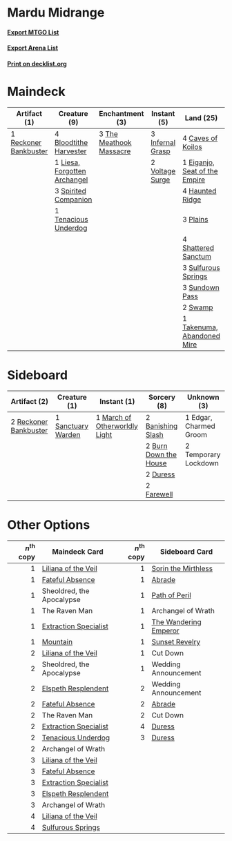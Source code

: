 # Mardu Midrange

#### [Export MTGO List](../collection/Mardu%20Midrange/Mardu%20Midrange.txt)
#### [Export Arena List](../collection/Mardu%20Midrange/Mardu%20Midrange_arena.txt)
#### [Print on decklist.org](http://decklist.org/?deckmain=1%09Archangel%20of%20Wrath%0A4%09Bloodtithe%20Harvester%0A4%09Caves%20of%20Koilos%0A1%09Cut%20Down%0A1%09Eiganjo,%20Seat%20of%20the%20Empire%0A1%09Elspeth%20Resplendent%0A4%09Fable%20of%20the%20Mirror-Breaker%0A4%09Haunted%20Ridge%0A2%09Henrika%20Domnathi%0A3%09Infernal%20Grasp%0A1%09Liesa,%20Forgotten%20Archangel%0A3%09Plains%0A1%09Reckoner%20Bankbuster%0A2%09Serra%20Paragon%0A4%09Shattered%20Sanctum%0A3%09Spirited%20Companion%0A3%09Sulfurous%20Springs%0A3%09Sundown%20Pass%0A2%09Swamp%0A1%09Takenuma,%20Abandoned%20Mire%0A1%09Tenacious%20Underdog%0A3%09The%20Meathook%20Massacre%0A2%09The%20Wandering%20Emperor%0A2%09Voltage%20Surge%0A4%09Wedding%20Announcement&deckside=2%09Banishing%20Slash%0A2%09Burn%20Down%20the%20House%0A2%09Duress%0A1%09Edgar,%20Charmed%20Groom%0A2%09Farewell%0A1%09March%20of%20Otherworldly%20Light%0A2%09Reckoner%20Bankbuster%0A1%09Sanctuary%20Warden%0A2%09Temporary%20Lockdown)
# Maindeck

|                                          Artifact (1)                                          |                                             Creature (9)                                              |                                         Enchantment (3)                                          |                                        Instant (5)                                        |                                               Land (25)                                                |                                         Planeswalker (3)                                         |        Unknown (14)         |
|------------------------------------------------------------------------------------------------|-------------------------------------------------------------------------------------------------------|--------------------------------------------------------------------------------------------------|-------------------------------------------------------------------------------------------|--------------------------------------------------------------------------------------------------------|--------------------------------------------------------------------------------------------------|-----------------------------|
|1 [Reckoner Bankbuster](http://gatherer.wizards.com/Pages/Card/Details.aspx?multiverseid=548568)|4 [Bloodtithe Harvester](http://gatherer.wizards.com/Pages/Card/Details.aspx?multiverseid=541102)      |3 [The Meathook Massacre](http://gatherer.wizards.com/Pages/Card/Details.aspx?multiverseid=534886)|3 [Infernal Grasp](http://gatherer.wizards.com/Pages/Card/Details.aspx?multiverseid=534880)|4 [Caves of Koilos](http://gatherer.wizards.com/Pages/Card/Details.aspx?multiverseid=129497)            |1 [Elspeth Resplendent](http://gatherer.wizards.com/Pages/Card/Details.aspx?multiverseid=555212)  |1 Archangel of Wrath         |
|                                                                                                |1 [Liesa, Forgotten Archangel](http://gatherer.wizards.com/Pages/Card/Details.aspx?multiverseid=535027)|                                                                                                  |2 [Voltage Surge](http://gatherer.wizards.com/Pages/Card/Details.aspx?multiverseid=548476) |1 [Eiganjo, Seat of the Empire](http://gatherer.wizards.com/Pages/Card/Details.aspx?multiverseid=548581)|2 [The Wandering Emperor](http://gatherer.wizards.com/Pages/Card/Details.aspx?multiverseid=548337)|1 Cut Down                   |
|                                                                                                |3 [Spirited Companion](http://gatherer.wizards.com/Pages/Card/Details.aspx?multiverseid=548333)        |                                                                                                  |                                                                                           |4 [Haunted Ridge](http://gatherer.wizards.com/Pages/Card/Details.aspx?multiverseid=535061)              |                                                                                                  |4 Fable of the Mirror-Breaker|
|                                                                                                |1 [Tenacious Underdog](http://gatherer.wizards.com/Pages/Card/Details.aspx?multiverseid=555298)        |                                                                                                  |                                                                                           |3 [Plains](http://gatherer.wizards.com/Pages/Card/Details.aspx?multiverseid=439856)                     |                                                                                                  |2 Henrika Domnathi           |
|                                                                                                |                                                                                                       |                                                                                                  |                                                                                           |4 [Shattered Sanctum](http://gatherer.wizards.com/Pages/Card/Details.aspx?multiverseid=541140)          |                                                                                                  |2 Serra Paragon              |
|                                                                                                |                                                                                                       |                                                                                                  |                                                                                           |3 [Sulfurous Springs](http://gatherer.wizards.com/Pages/Card/Details.aspx?multiverseid=129751)          |                                                                                                  |4 Wedding Announcement       |
|                                                                                                |                                                                                                       |                                                                                                  |                                                                                           |3 [Sundown Pass](http://gatherer.wizards.com/Pages/Card/Details.aspx?multiverseid=541142)               |                                                                                                  |                             |
|                                                                                                |                                                                                                       |                                                                                                  |                                                                                           |2 [Swamp](http://gatherer.wizards.com/Pages/Card/Details.aspx?multiverseid=439858)                      |                                                                                                  |                             |
|                                                                                                |                                                                                                       |                                                                                                  |                                                                                           |1 [Takenuma, Abandoned Mire](http://gatherer.wizards.com/Pages/Card/Details.aspx?multiverseid=548591)   |                                                                                                  |                             |


# Sideboard

|                                          Artifact (2)                                          |                                        Creature (1)                                         |                                              Instant (1)                                               |                                          Sorcery (8)                                           |     Unknown (3)      |
|------------------------------------------------------------------------------------------------|---------------------------------------------------------------------------------------------|--------------------------------------------------------------------------------------------------------|------------------------------------------------------------------------------------------------|----------------------|
|2 [Reckoner Bankbuster](http://gatherer.wizards.com/Pages/Card/Details.aspx?multiverseid=548568)|1 [Sanctuary Warden](http://gatherer.wizards.com/Pages/Card/Details.aspx?multiverseid=555231)|1 [March of Otherworldly Light](http://gatherer.wizards.com/Pages/Card/Details.aspx?multiverseid=548321)|2 [Banishing Slash](http://gatherer.wizards.com/Pages/Card/Details.aspx?multiverseid=548293)    |1 Edgar, Charmed Groom|
|                                                                                                |                                                                                             |                                                                                                        |2 [Burn Down the House](http://gatherer.wizards.com/Pages/Card/Details.aspx?multiverseid=534907)|2 Temporary Lockdown  |
|                                                                                                |                                                                                             |                                                                                                        |2 [Duress](http://gatherer.wizards.com/Pages/Card/Details.aspx?multiverseid=14557)              |                      |
|                                                                                                |                                                                                             |                                                                                                        |2 [Farewell](http://gatherer.wizards.com/Pages/Card/Details.aspx?multiverseid=548306)           |                      |


# Other Options

|*n*<sup>th</sup> copy|                                         Maindeck Card                                          |*n*<sup>th</sup> copy|                                         Sideboard Card                                         |
|--------------------:|------------------------------------------------------------------------------------------------|--------------------:|------------------------------------------------------------------------------------------------|
|                    1|[Liliana of the Veil](http://gatherer.wizards.com/Pages/Card/Details.aspx?multiverseid=235597)  |                    1|[Sorin the Mirthless](http://gatherer.wizards.com/Pages/Card/Details.aspx?multiverseid=540983)  |
|                    1|[Fateful Absence](http://gatherer.wizards.com/Pages/Card/Details.aspx?multiverseid=534774)      |                    1|[Abrade](http://gatherer.wizards.com/Pages/Card/Details.aspx?multiverseid=430772)               |
|                    1|Sheoldred, the Apocalypse                                                                       |                    1|[Path of Peril](http://gatherer.wizards.com/Pages/Card/Details.aspx?multiverseid=540974)        |
|                    1|The Raven Man                                                                                   |                    1|Archangel of Wrath                                                                              |
|                    1|[Extraction Specialist](http://gatherer.wizards.com/Pages/Card/Details.aspx?multiverseid=555213)|                    1|[The Wandering Emperor](http://gatherer.wizards.com/Pages/Card/Details.aspx?multiverseid=548337)|
|                    1|[Mountain](http://gatherer.wizards.com/Pages/Card/Details.aspx?multiverseid=439859)             |                    1|[Sunset Revelry](http://gatherer.wizards.com/Pages/Card/Details.aspx?multiverseid=534796)       |
|                    2|[Liliana of the Veil](http://gatherer.wizards.com/Pages/Card/Details.aspx?multiverseid=235597)  |                    1|Cut Down                                                                                        |
|                    2|Sheoldred, the Apocalypse                                                                       |                    1|Wedding Announcement                                                                            |
|                    2|[Elspeth Resplendent](http://gatherer.wizards.com/Pages/Card/Details.aspx?multiverseid=555212)  |                    2|Wedding Announcement                                                                            |
|                    2|[Fateful Absence](http://gatherer.wizards.com/Pages/Card/Details.aspx?multiverseid=534774)      |                    2|[Abrade](http://gatherer.wizards.com/Pages/Card/Details.aspx?multiverseid=430772)               |
|                    2|The Raven Man                                                                                   |                    2|Cut Down                                                                                        |
|                    2|[Extraction Specialist](http://gatherer.wizards.com/Pages/Card/Details.aspx?multiverseid=555213)|                    4|[Duress](http://gatherer.wizards.com/Pages/Card/Details.aspx?multiverseid=14557)                |
|                    2|[Tenacious Underdog](http://gatherer.wizards.com/Pages/Card/Details.aspx?multiverseid=555298)   |                    3|[Duress](http://gatherer.wizards.com/Pages/Card/Details.aspx?multiverseid=14557)                |
|                    2|Archangel of Wrath                                                                              |                     |                                                                                                |
|                    3|[Liliana of the Veil](http://gatherer.wizards.com/Pages/Card/Details.aspx?multiverseid=235597)  |                     |                                                                                                |
|                    3|[Fateful Absence](http://gatherer.wizards.com/Pages/Card/Details.aspx?multiverseid=534774)      |                     |                                                                                                |
|                    3|[Extraction Specialist](http://gatherer.wizards.com/Pages/Card/Details.aspx?multiverseid=555213)|                     |                                                                                                |
|                    3|[Elspeth Resplendent](http://gatherer.wizards.com/Pages/Card/Details.aspx?multiverseid=555212)  |                     |                                                                                                |
|                    3|Archangel of Wrath                                                                              |                     |                                                                                                |
|                    4|[Liliana of the Veil](http://gatherer.wizards.com/Pages/Card/Details.aspx?multiverseid=235597)  |                     |                                                                                                |
|                    4|[Sulfurous Springs](http://gatherer.wizards.com/Pages/Card/Details.aspx?multiverseid=129751)    |                     |                                                                                                |

